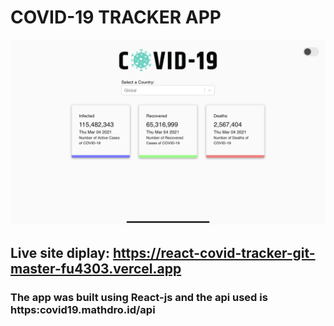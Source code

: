 # COVID-19 TRACKER APP

<img src="covid19.png">

## Live site diplay: https://react-covid-tracker-git-master-fu4303.vercel.app


### The app was built using React-js and the api used is https:covid19.mathdro.id/api

